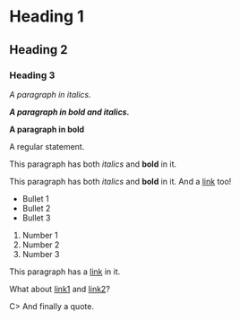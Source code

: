 <!-- This file has been automatically generated by hem2md -->



# Heading 1

## Heading 2

### Heading 3



*A paragraph in italics.*

***A paragraph in bold and italics.***

**A paragraph in bold**

A regular statement. 

This paragraph has both *italics* and **bold** in it.

This paragraph has both *italics* and **bold** in it. And a [link](https://slashdot.org/) too!
- Bullet 1
- Bullet 2
- Bullet 3

1. Number 1
2. Number 2
3. Number 3


This paragraph has a [link](https://chrispinnock.com/) in it.

What about [link1](https://link1.com/) and [link2](https://link2.com/)?

C> And finally a quote.



